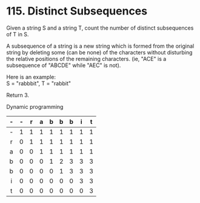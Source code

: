 # 115. Distinct Subsequences

Given a string S and a string T, count the number of distinct subsequences of T in S.

A subsequence of a string is a new string which is formed from the original string by deleting some (can be none) of the characters without disturbing the relative positions of the remaining characters. (ie, "ACE" is a subsequence of "ABCDE" while "AEC" is not).

Here is an example:  
S = "rabbbit", T = "rabbit"

Return 3.

Dynamic programming

| - | - | r | a | b | b | b | i | t |
|:-:|:-:|:-:|:-:|:-:|:-:|:-:|:-:|:-:|
| - | 1 | 1 | 1 | 1 | 1 | 1 | 1 | 1 |
| r | 0 | 1 | 1 | 1 | 1 | 1 | 1 | 1 |
| a | 0 | 0 | 1 | 1 | 1 | 1 | 1 | 1 |
| b | 0 | 0 | 0 | 1 | 2 | 3 | 3 | 3 |
| b | 0 | 0 | 0 | 0 | 1 | 3 | 3 | 3 |
| i | 0 | 0 | 0 | 0 | 0 | 0 | 3 | 3 |
| t | 0 | 0 | 0 | 0 | 0 | 0 | 0 | 3 |
